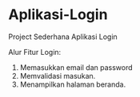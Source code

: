 # Aplikasi-Login
Project Sederhana Aplikasi Login

Alur Fitur Login:
1. Memasukkan email dan password
2. Memvalidasi masukan.
3. Menampilkan halaman beranda.
